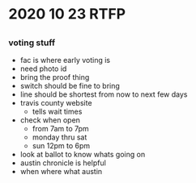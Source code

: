 # 2020 10 23 RTFP

## 

### 

### voting stuff
- fac is where early voting is
- need photo id
- bring the proof thing
- switch should be fine to bring
- line should be shortest from now to next few days
- travis county website 
  - tells wait times
- check when open
  - from 7am to 7pm
  - monday thru sat
  - sun 12pm to 6pm
- look at ballot to know whats going on
- austin chronicle is helpful
- when where what austin

